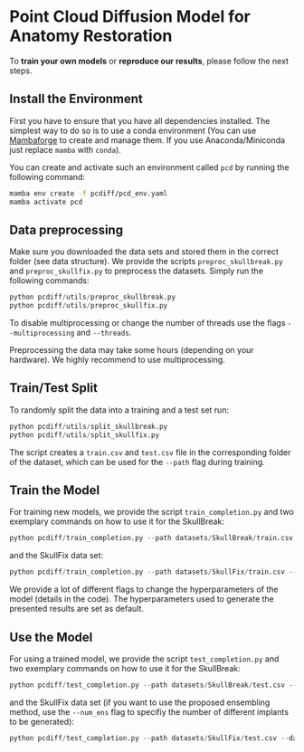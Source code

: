 # Point Cloud Diffusion Model for Anatomy Restoration
To **train your own models** or **reproduce our results**, please follow the next steps.

## Install the Environment
First you have to ensure that you have all dependencies installed. The simplest way to do so is to use a conda environment (You can use [Mambaforge](https://github.com/conda-forge/miniforge#mambaforge) to create and manage them. If you use Anaconda/Miniconda just replace `mamba` with `conda`).

You can create and activate such an environment called `pcd` by running the following command:
```sh
mamba env create -f pcdiff/pcd_env.yaml
mamba activate pcd
```
## Data preprocessing
Make sure you downloaded the data sets and stored them in the correct folder (see data structure).
We provide the scripts `preproc_skullbreak.py` and `preproc_skullfix.py` to preprocess the datasets.
Simply run the following commands:

```python
python pcdiff/utils/preproc_skullbreak.py
python pcdiff/utils/preproc_skullfix.py
```
To disable multiprocessing or change the number of threads use the flags `--multiprocessing` and `--threads`. 

Preprocessing the data may take some hours (depending on your hardware). We highly recommend to use multiprocessing.

## Train/Test Split
To randomly split the data into a training and a test set run:
```python
python pcdiff/utils/split_skullbreak.py
python pcdiff/utils/split_skullfix.py
```
The script creates a `train.csv` and `test.csv` file in the corresponding folder of the dataset, which can be used for the `--path` flag during training.
## Train the Model
For training new models, we provide the script `train_completion.py` and two exemplary commands on how to use it for the SkullBreak:
```python
python pcdiff/train_completion.py --path datasets/SkullBreak/train.csv --dataset SkullBreak
```
and the SkullFix data set:
```python
python pcdiff/train_completion.py --path datasets/SkullFix/train.csv --dataset SkullFix
```
We provide a lot of different flags to change the hyperparameters of the model (details in the code). The hyperparameters used to generate the presented results are set as default.

## Use the Model
For using a trained model, we provide the script `test_completion.py` and two exemplary commands on how to use it for the SkullBreak:
```python
python pcdiff/test_completion.py --path datasets/SkullBreak/test.csv --dataset SkullBreak --model MODELPATH --eval_path datasets/SkullBreak/results
```
and the SkullFix data set (if you want to use the proposed ensembling method, use the `--num_ens` flag to specifiy the number of different implants to be generated):
```python
python pcdiff/test_completion.py --path datasets/SkullFix/test.csv --dataset SkullFix --num_ens 5 --model MODELPATH --eval_path datasets/SkullFix/results
